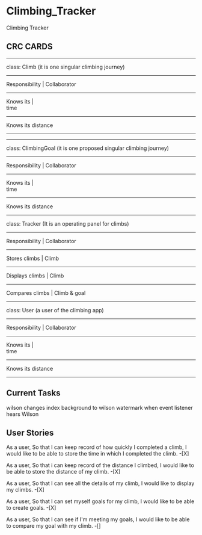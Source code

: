# Climbing_Tracker

Climbing Tracker 



## CRC CARDS
___________________________________________________

class: Climb (it is one singular climbing journey)
_____________________________________
Responsibility   |  Collaborator 
___________________________________________________
Knows its        |  
time
___________________________________________________
Knows its
distance
___________________________________________________

___________________________________________________

class: ClimbingGoal (it is one proposed singular climbing journey)
_____________________________________
Responsibility   |  Collaborator 
___________________________________________________
Knows its        |  
time
___________________________________________________
Knows its
distance
___________________________________________________



class: Tracker (It is an operating panel for climbs)
_____________________________________
Responsibility   |  Collaborator 
___________________________________________________
Stores climbs    |  Climb
___________________________________________________
Displays climbs  |  Climb
___________________________________________________
Compares climbs  |  Climb & goal
___________________________________________________



class: User (a user of the climbing app)
_____________________________________
Responsibility   |  Collaborator 
___________________________________________________
Knows its        |  
time
___________________________________________________
Knows its
distance
___________________________________________________

## Current Tasks
wilson changes index background to wilson watermark when event listener hears Wilson



## User Stories

As a user,
So that I can keep record of how quickly I completed a climb,
I would like to be able to store the time in which I completed the climb.
-[X]

As a user,
So that i can keep record of the distance I climbed,
I would like to be able to store the distance of my climb.
-[X]

As a user,
So that I can see all the details of my climb,
I would like to display my climbs.
-[X]

As a user,
So that I can set myself goals for my climb,
I would like to be able to create goals.
-[X]

As a user,
So that I can see if I'm meeting my goals,
I would like to be able to compare my goal with my climb.
-[]
